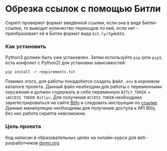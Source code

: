 # Обрезка ссылок с помощью Битли

Скрипт проверяет формат введённой ссылки, если она в виде Битли-ссылки, то выводит количество переходов по ней, если нет - преобразовает её в Битли формат вида `bit.ly/3gmb8Id`.

### Как установить


Python3 должен быть уже установлен. 
Затем используйте `pip` (или `pip3`, есть конфликт с Python2) для установки зависимостей:
```
pip install -r requirements.txt
```
Помимо этого, для работы понадобится создать файл `.env` в корневом каталоге проекта. Данный файл необходим для работы с переменными окружения и должен содержать в себе переменную `BITLY_TOKEN = <ACCESS TOKEN Bitly>`. Для получения `ACCESS TOKEN` необходимо зарегестрироваться на сайте [Bitly](https://bitly.com/) и следовать инструкции по [ссылке](https://dev.bitly.com/). Данные манипуляции необходимы для получения доступа к API Bitly, без них работа скрипта невозможна.


### Цель проекта

Код написан в образовательных целях на онлайн-курсе для веб-разработчиков [dvmn.org](https://dvmn.org/).
